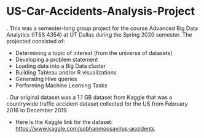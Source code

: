 # US-Car-Accidents-Analysis-Project
. This was a semester-long group project for the course Advanced Big Data Analytics (ITSS 4354) at UT Dallas during the Spring 2020 semester. The projected consisted of:
  - Determining a topic of interest (from the universe of datasets)
  - Developing a problem statement 
  - Loading data into a Big Data cluster
  - Building Tableau and/or R visualizations
  - Generating Hive queries
  - Performing Machine Learning Tasks
 
. Our original dataset was a 1.1 GB dataset from Kaggle that was a countrywide traffic accident dataset collected for the US from February 2016 to December 2019
  - Here is the Kaggle link for the dataset: https://www.kaggle.com/sobhanmoosavi/us-accidents


